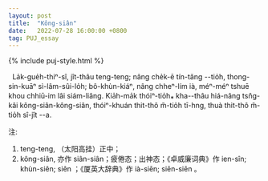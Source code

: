 ```yaml
---
layout: post
title:  "Kông-siân"
date:   2022-07-28 16:00:00 +0800
tag: PUJ_essay
---
```


{% include puj-style.html %}

&nbsp;&nbsp;La̍k-gue̍h-thiⁿ-sî, jît-thâu teng-teng; nâng che̍k-ē tín-tăng --tio̍h, thong-sin-kuāⁿ sì-lâm-sûi-lo̍h; bô-khùn-kiáⁿ, nâng chheⁿ-lím ià, méⁿ-méⁿ tshuē khou chhiū-im lâi siám-liâng. Kia̍h-ma̍k thóiⁿ-tio̍h⁎ kha--thâu hiá-nâng tsn̂g-kâi kông-siân-kông-siân, thóiⁿ-khuán thit-thô m̆-tio̍h tī-hng, thuà thit-thô m̆-tio̍h sî-jît --a.


注:
1. teng-teng, （太阳高挂）正中；
2. kông-siân, 亦作 siân-siân；疲倦态；出神态；《卓威廉词典》作 ien-sîn; khùn-siên; siên ；《厦英大辞典》作 ià-siēn; siēn-siēn 。


